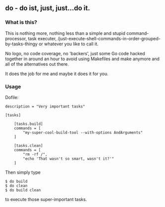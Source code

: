 ## do - do ist, just, just...do it.

### What is this?

This is nothing more, nothing less than a simple and stupid command-processor,
task executer, /just-execute-shell-commands-in-order-grouped-by-tasks-thingy or
whatever you like to call it.

No logo, no code coverage, no 'backers', just some Go code hacked together in around
an hour to avoid using Makefiles and make anymore and all of the alternatives out there.

It does the job for me and maybe it does it for you.


### Usage

Dofile:

    description = "Very important tasks"

    [tasks]

        [tasks.build]
        commands = [
            "my-super-cool-build-tool --with-options AndArguments"
        ]

        [tasks.clean]
        commands = [
            "rm -rf /",
            "echo 'That wasn't so smart, wasn't it?'"
        ]

Then simply type

    $ do build
    $ do clean
    $ do build clean

to execute those super-important tasks.


